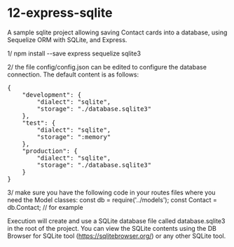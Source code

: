 # 12-express-sqlite

A sample sqlite project allowing saving Contact cards into a database, using Sequelize ORM with SQLite, and Express.

1/  npm install --save express sequelize sqlite3

2/ the file config/config.json can be edited to configure the database connection. The default content is as follows:
<pre>
{
    "development": {
        "dialect": "sqlite",
        "storage": "./database.sqlite3"
    },
    "test": {
        "dialect": "sqlite",
        "storage": ":memory"
    },
    "production": {
        "dialect": "sqlite",
        "storage": "./database.sqlite3"
    }
}
</pre>

3/ make sure you have the following code in your routes files where you need the Model classes:
const db = require('../models');
const Contact = db.Contact; // for example

Execution will create and use a SQLite database file called database.sqlite3 in the root of the project.
You can view the SQLite contents using the DB Browser for SQLite tool (https://sqlitebrowser.org/) or any other SQLite tool.